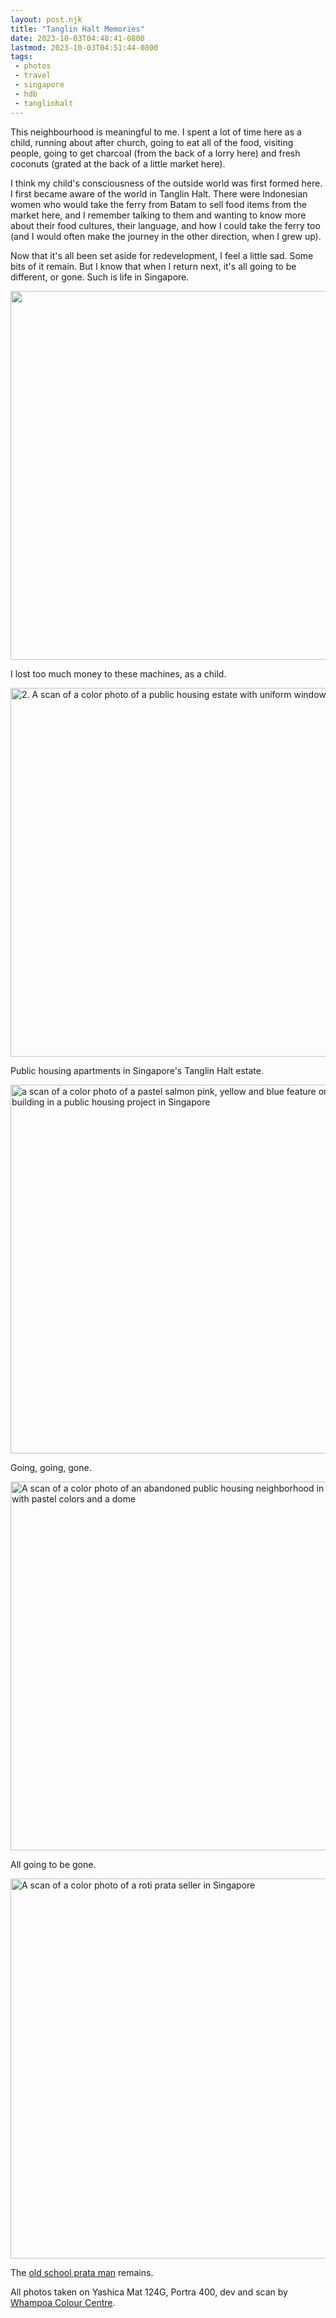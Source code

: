 ```yaml
---
layout: post.njk
title: "Tanglin Halt Memories"
date: 2023-10-03T04:48:41-0800
lastmod: 2023-10-03T04:51:44-0800
tags: 
 - photos
 - travel
 - singapore
 - hdb
 - tanglinhalt
---
```

This neighbourhood is meaningful to me. I spent a lot of time here as a child, running about after church, going to eat all of the food, visiting people, going to get charcoal (from the back of a lorry here) and fresh coconuts (grated at the back of a little market here). 

I think my child's consciousness of the outside world was first formed here. I first became aware of the world in Tanglin Halt. There were Indonesian women who would take the ferry from Batam to sell food items from the market here, and I remember talking to them and wanting to know more about their food cultures, their language, and how I could take the ferry too (and I would often make the journey in the other direction, when I grew up).

Now that it's all been set aside for redevelopment, I feel a little sad. Some bits of it remain. But I know that when I return next, it's all going to be different, or gone. Such is life in Singapore.

<img src="/photos/uploads/000180450008.jpg" width="600" height="590" alt="">

I lost too much money to these machines, as a child.

<img src="/photos/uploads/000180470008-2.jpg" width="600" height="590" alt="2. A scan of a color photo of a public housing estate with uniform windows in singapore">

Public housing apartments in Singapore's Tanglin Halt estate.

<img src="/photos/uploads/000180470006-2.jpg" width="600" height="590" alt="a scan of a color photo of a pastel salmon pink, yellow and blue feature on the side of a building in a public housing project in Singapore">

Going, going, gone.

<img src="/photos/uploads/000180470009-2.jpg" width="600" height="590" alt="A scan of a color photo of an abandoned public housing neighborhood in Singapore with pastel colors and a dome">

All going to be gone.

<img src="/photos/uploads/000180470011-2.jpg" width="600" height="608" alt="A scan of a color photo of a roti prata seller in Singapore ">

The [old school prata man](https://maps.app.goo.gl/5bXLYQZzzWn26KzJ8) remains.

All photos taken on Yashica Mat 124G, Portra 400, dev and scan by [Whampoa Colour Centre](https://maps.app.goo.gl/xmJv1SH4zpPdog977). 
